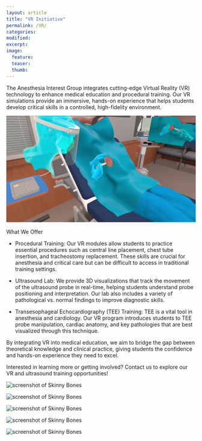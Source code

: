 ```yaml
---
layout: article
title: "VR Initiative"
permalink: /VR/
categories: 
modified:
excerpt:
image:
  feature:
  teaser:
  thumb:
---
```





The Anesthesia Interest Group integrates cutting-edge Virtual Reality (VR) technology to enhance medical education and procedural training. Our VR simulations provide an immersive, hands-on experience that helps students develop critical skills in a controlled, high-fidelity environment.


![screenshot of Skinny Bones](/images/VR-image.jpg)



What We Offer

- Procedural Training: Our VR modules allow students to practice essential procedures such as central line placement, chest tube insertion, and tracheostomy replacement. These skills are crucial for anesthesia and critical care but can be difficult to access in traditional training settings.

- Ultrasound Lab: We provide 3D visualizations that track the movement of the ultrasound probe in real-time, helping students understand probe positioning and interpretation. Our lab also includes a variety of pathological vs. normal findings to improve diagnostic skills.

- Transesophageal Echocardiography (TEE) Training: TEE is a vital tool in anesthesia and cardiology. Our VR program introduces students to TEE probe manipulation, cardiac anatomy, and key pathologies that are best visualized through this technique.


By integrating VR into medical education, we aim to bridge the gap between theoretical knowledge and clinical practice, giving students the confidence and hands-on experience they need to excel.


Interested in learning more or getting involved? Contact us to explore our VR and ultrasound training opportunities!


![screenshot of Skinny Bones](/images/IMG_0760.jpeg)


![screenshot of Skinny Bones](/images/IMG_0768.jpeg)


![screenshot of Skinny Bones](/images/IMG_1025.jpeg)


![screenshot of Skinny Bones](/images/IMG_1030.jpeg)


![screenshot of Skinny Bones](/images/IMG_1031.jpeg)

